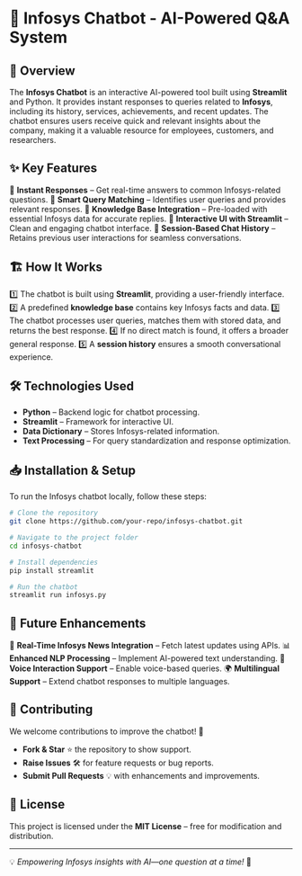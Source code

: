 # 🤖 Infosys Chatbot - AI-Powered Q&A System

## 🚀 Overview
The **Infosys Chatbot** is an interactive AI-powered tool built using **Streamlit** and Python. It provides instant responses to queries related to **Infosys**, including its history, services, achievements, and recent updates. The chatbot ensures users receive quick and relevant insights about the company, making it a valuable resource for employees, customers, and researchers.

## ✨ Key Features
🔹 **Instant Responses** – Get real-time answers to common Infosys-related questions.
🔹 **Smart Query Matching** – Identifies user queries and provides relevant responses.
🔹 **Knowledge Base Integration** – Pre-loaded with essential Infosys data for accurate replies.
🔹 **Interactive UI with Streamlit** – Clean and engaging chatbot interface.
🔹 **Session-Based Chat History** – Retains previous user interactions for seamless conversations.

## 🏗️ How It Works
1️⃣ The chatbot is built using **Streamlit**, providing a user-friendly interface.
2️⃣ A predefined **knowledge base** contains key Infosys facts and data.
3️⃣ The chatbot processes user queries, matches them with stored data, and returns the best response.
4️⃣ If no direct match is found, it offers a broader general response.
5️⃣ A **session history** ensures a smooth conversational experience.

## 🛠️ Technologies Used
- **Python** – Backend logic for chatbot processing.
- **Streamlit** – Framework for interactive UI.
- **Data Dictionary** – Stores Infosys-related information.
- **Text Processing** – For query standardization and response optimization.

## 📥 Installation & Setup
To run the Infosys chatbot locally, follow these steps:
```sh
# Clone the repository
git clone https://github.com/your-repo/infosys-chatbot.git

# Navigate to the project folder
cd infosys-chatbot

# Install dependencies
pip install streamlit

# Run the chatbot
streamlit run infosys.py
```

## 🎯 Future Enhancements
🚀 **Real-Time Infosys News Integration** – Fetch latest updates using APIs.
📊 **Enhanced NLP Processing** – Implement AI-powered text understanding.
🔗 **Voice Interaction Support** – Enable voice-based queries.
🌍 **Multilingual Support** – Extend chatbot responses to multiple languages.

## 🤝 Contributing
We welcome contributions to improve the chatbot! 🎯
- **Fork & Star** ⭐ the repository to show support.
- **Raise Issues** 🛠️ for feature requests or bug reports.
- **Submit Pull Requests** 💡 with enhancements and improvements.

## 📜 License
This project is licensed under the **MIT License** – free for modification and distribution.

---
💡 *Empowering Infosys insights with AI—one question at a time!* 🚀
